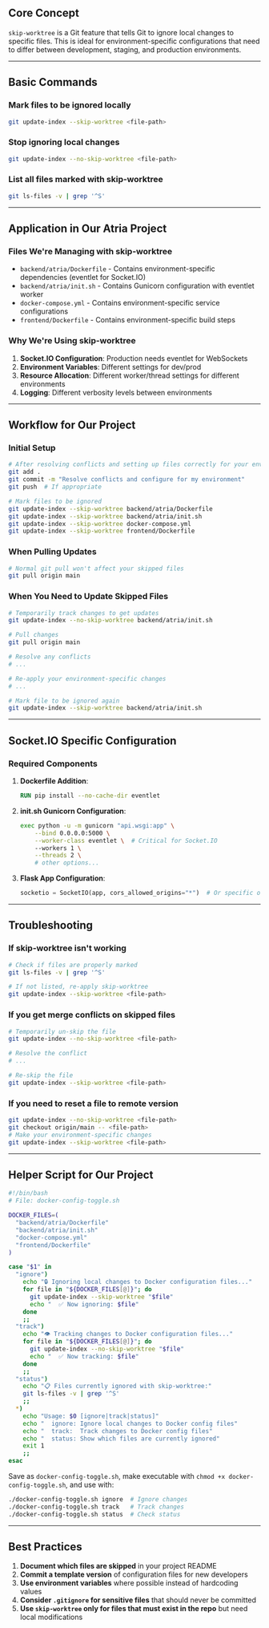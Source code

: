 ## Core Concept
`skip-worktree` is a Git feature that tells Git to ignore local changes to specific files. This is ideal for environment-specific configurations that need to differ between development, staging, and production environments.

---

## Basic Commands

### Mark files to be ignored locally
```bash
git update-index --skip-worktree <file-path>
```

### Stop ignoring local changes
```bash
git update-index --no-skip-worktree <file-path>
```

### List all files marked with skip-worktree
```bash
git ls-files -v | grep '^S'
```

---

## Application in Our Atria Project

### Files We're Managing with skip-worktree
- `backend/atria/Dockerfile` - Contains environment-specific dependencies (eventlet for Socket.IO)
- `backend/atria/init.sh` - Contains Gunicorn configuration with eventlet worker
- `docker-compose.yml` - Contains environment-specific service configurations
- `frontend/Dockerfile` - Contains environment-specific build steps

### Why We're Using skip-worktree
1. **Socket.IO Configuration**: Production needs eventlet for WebSockets
2. **Environment Variables**: Different settings for dev/prod
3. **Resource Allocation**: Different worker/thread settings for different environments
4. **Logging**: Different verbosity levels between environments

---

## Workflow for Our Project

### Initial Setup
```bash
# After resolving conflicts and setting up files correctly for your environment
git add .
git commit -m "Resolve conflicts and configure for my environment"
git push  # If appropriate

# Mark files to be ignored
git update-index --skip-worktree backend/atria/Dockerfile
git update-index --skip-worktree backend/atria/init.sh
git update-index --skip-worktree docker-compose.yml
git update-index --skip-worktree frontend/Dockerfile
```

### When Pulling Updates
```bash
# Normal git pull won't affect your skipped files
git pull origin main
```

### When You Need to Update Skipped Files
```bash
# Temporarily track changes to get updates
git update-index --no-skip-worktree backend/atria/init.sh

# Pull changes
git pull origin main

# Resolve any conflicts
# ...

# Re-apply your environment-specific changes
# ...

# Mark file to be ignored again
git update-index --skip-worktree backend/atria/init.sh
```

---

## Socket.IO Specific Configuration

### Required Components
1. **Dockerfile Addition**:
   ```dockerfile
   RUN pip install --no-cache-dir eventlet
   ```

2. **init.sh Gunicorn Configuration**:
   ```bash
   exec python -u -m gunicorn "api.wsgi:app" \
       --bind 0.0.0.0:5000 \
       --worker-class eventlet \  # Critical for Socket.IO
       --workers 1 \
       --threads 2 \
       # other options...
   ```

3. **Flask App Configuration**:
   ```python
   socketio = SocketIO(app, cors_allowed_origins="*")  # Or specific origins
   ```

---

## Troubleshooting

### If skip-worktree isn't working
```bash
# Check if files are properly marked
git ls-files -v | grep '^S'

# If not listed, re-apply skip-worktree
git update-index --skip-worktree <file-path>
```

### If you get merge conflicts on skipped files
```bash
# Temporarily un-skip the file
git update-index --no-skip-worktree <file-path>

# Resolve the conflict
# ...

# Re-skip the file
git update-index --skip-worktree <file-path>
```

### If you need to reset a file to remote version
```bash
git update-index --no-skip-worktree <file-path>
git checkout origin/main -- <file-path>
# Make your environment-specific changes
git update-index --skip-worktree <file-path>
```

---

## Helper Script for Our Project

```bash
#!/bin/bash
# File: docker-config-toggle.sh

DOCKER_FILES=(
  "backend/atria/Dockerfile"
  "backend/atria/init.sh"
  "docker-compose.yml"
  "frontend/Dockerfile"
)

case "$1" in
  "ignore")
    echo "🔒 Ignoring local changes to Docker configuration files..."
    for file in "${DOCKER_FILES[@]}"; do
      git update-index --skip-worktree "$file"
      echo "  ✅ Now ignoring: $file"
    done
    ;;
  "track")
    echo "👁️ Tracking changes to Docker configuration files..."
    for file in "${DOCKER_FILES[@]}"; do
      git update-index --no-skip-worktree "$file"
      echo "  ✅ Now tracking: $file"
    done
    ;;
  "status")
    echo "📋 Files currently ignored with skip-worktree:"
    git ls-files -v | grep '^S'
    ;;
  *)
    echo "Usage: $0 [ignore|track|status]"
    echo "  ignore: Ignore local changes to Docker config files"
    echo "  track:  Track changes to Docker config files"
    echo "  status: Show which files are currently ignored"
    exit 1
    ;;
esac
```

Save as `docker-config-toggle.sh`, make executable with `chmod +x docker-config-toggle.sh`, and use with:
```bash
./docker-config-toggle.sh ignore  # Ignore changes
./docker-config-toggle.sh track   # Track changes
./docker-config-toggle.sh status  # Check status
```

---

## Best Practices

1. **Document which files are skipped** in your project README
2. **Commit a template version** of configuration files for new developers
3. **Use environment variables** where possible instead of hardcoding values
4. **Consider `.gitignore` for sensitive files** that should never be committed
5. **Use `skip-worktree` only for files that must exist in the repo** but need local modifications